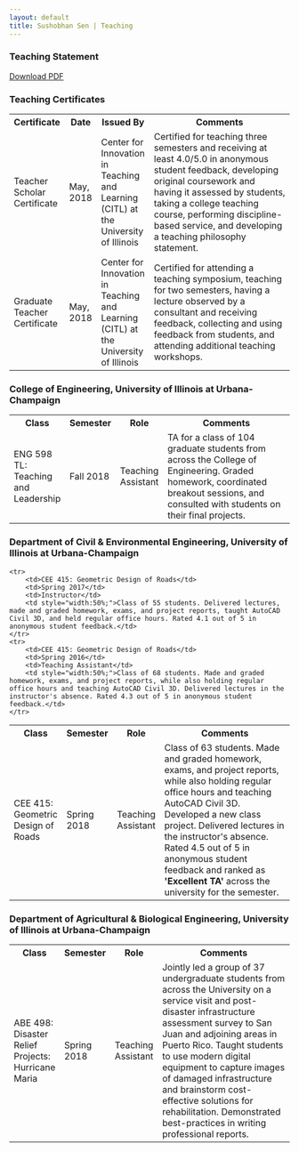 ```yaml
---
layout: default
title: Sushobhan Sen | Teaching
---
```


<div class="container">
	<div class="row">
		<div class="col-md-3 banner-custom">
			<h3 class="banner-title">Teaching Statement</h3>
			<a href="https://github.com/sushobhansen/Statements/blob/master/Teaching-Statement/sushobhan-sen-teaching-statement.pdf" target="_blank" class="banner-button"><i class="fa fa-cloud-download" aria-hidden="true"></i> Download PDF</a>
		</div><!--card-block-->
	</div><!--row-->
</div><!--container-->

### Teaching Certificates
<table class="table table-striped table-hover">
	<tr>
		<th>Certificate</th>
		<th>Date</th>
		<th>Issued By</th>
		<th>Comments</th>
	</tr>
	<tr>
		<td>Teacher Scholar Certificate</td>
		<td>May, 2018</td>
		<td>Center for Innovation in Teaching and Learning (CITL) at the University of Illinois</td>
		<td style="width:50%;">Certified for teaching three semesters and receiving at least 4.0/5.0 in anonymous student feedback, developing original coursework and having it assessed by students, taking a college teaching course, performing discipline-based service, and developing a teaching philosophy statement.</td>
	</tr>
	<tr>
		<td>Graduate Teacher Certificate</td>
		<td>May, 2018</td>
		<td>Center for Innovation in Teaching and Learning (CITL) at the University of Illinois</td>
		<td style="width:50%;">Certified for attending a teaching symposium, teaching for two semesters, having a lecture observed by a consultant and receiving feedback, collecting and using feedback from students, and attending additional teaching workshops.</td>
	</tr>
</table>

### College of Engineering, University of Illinois at Urbana-Champaign
<table class="table table-striped table-hover">
	<tr>
		<th>Class</th>
		<th>Semester</th>
		<th>Role</th>
		<th>Comments</th>
	</tr>
	<tr>
		<td>ENG 598 TL: Teaching and Leadership</td>
		<td>Fall 2018</td>
		<td>Teaching Assistant</td>
		<td style="width:50%;">TA for a class of 104 graduate students from across the College of Engineering. Graded homework, coordinated breakout sessions, and consulted with students on their final projects.</td>
	</tr>
</table>

### Department of Civil & Environmental Engineering, University of Illinois at Urbana-Champaign
<table class="table table-striped table-hover">
	<tr>
		<th>Class</th>
		<th>Semester</th>
		<th>Role</th>
		<th>Comments</th>
	</tr>
	<tr>
		<td>CEE 415: Geometric Design of Roads</td>
		<td>Spring 2018</td>
		<td>Teaching Assistant</td>
		<td style="width:50%;">Class of 63 students. Made and graded homework, exams, and project reports, while also holding regular office hours and teaching AutoCAD Civil 3D. Developed a new class project. Delivered lectures in the instructor's absence. Rated 4.5 out of 5 in anonymous student feedback and ranked as <b>'Excellent TA'</b> across the university for the semester.</td>
	</tr>
	
	<tr>
		<td>CEE 415: Geometric Design of Roads</td>
		<td>Spring 2017</td>
		<td>Instructor</td>
		<td style="width:50%;">Class of 55 students. Delivered lectures, made and graded homework, exams, and project reports, taught AutoCAD Civil 3D, and held regular office hours. Rated 4.1 out of 5 in anonymous student feedback.</td>
	</tr>
	<tr>
		<td>CEE 415: Geometric Design of Roads</td>
		<td>Spring 2016</td>
		<td>Teaching Assistant</td>
		<td style="width:50%;">Class of 68 students. Made and graded homework, exams, and project reports, while also holding regular office hours and teaching AutoCAD Civil 3D. Delivered lectures in the instructor's absence. Rated 4.3 out of 5 in anonymous student feedback.</td>
	</tr>
</table>

### Department of Agricultural & Biological Engineering, University of Illinois at Urbana-Champaign
<table class="table table-striped table-hover">
	<tr>
		<th>Class</th>
		<th>Semester</th>
		<th>Role</th>
		<th>Comments</th>
	</tr>
	<tr>
		<td>ABE 498: Disaster Relief Projects:<br> Hurricane Maria</td>
		<td>Spring 2018</td>
		<td>Teaching Assistant</td>
		<td style="width:50%;">Jointly led a group of 37 undergraduate students from across the University on a service visit and post-disaster infrastructure assessment survey to San Juan and adjoining areas in Puerto Rico. Taught students to use modern digital equipment to capture images of damaged infrastructure and brainstorm cost-effective solutions for rehabilitation. Demonstrated best-practices in writing professional reports.</td>
	</tr>
</table>